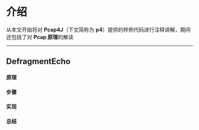 介绍
======

从本文开始将对 **Pcap4J**（下文简称为 **p4**）提供的样例代码进行注释讲解，期间还包括了对 **Pcap 原理**的解读

****

DefragmentEcho
------

#### 原理 #####

#### 步骤 #####

#### 实现 #####

#### 总结 #####
